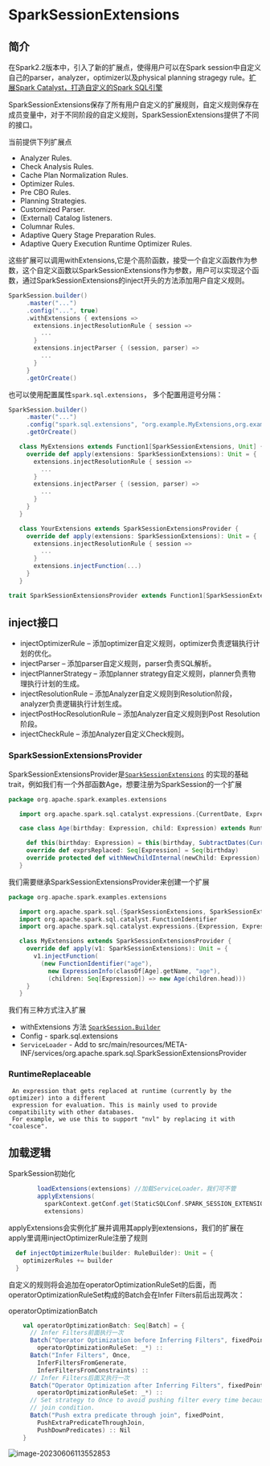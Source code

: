# SparkSessionExtensions

## 简介

在Spark2.2版本中，引入了新的扩展点，使得用户可以在Spark session中自定义自己的parser，analyzer，optimizer以及physical planning stragegy rule。[扩展Spark Catalyst，打造自定义的Spark SQL引擎](https://developer.aliyun.com/article/672130#slide-11)

SparkSessionExtensions保存了所有用户自定义的扩展规则，自定义规则保存在成员变量中，对于不同阶段的自定义规则，SparkSessionExtensions提供了不同的接口。

当前提供下列扩展点

- Analyzer Rules.
- Check Analysis Rules.
- Cache Plan Normalization Rules.
- Optimizer Rules.
- Pre CBO Rules.
- Planning Strategies.
- Customized Parser.
- (External) Catalog listeners.
- Columnar Rules.
- Adaptive Query Stage Preparation Rules.
- Adaptive Query Execution Runtime Optimizer Rules.

这些扩展可以调用withExtensions,它是个高阶函数，接受一个自定义函数作为参数，这个自定义函数以SparkSessionExtensions作为参数，用户可以实现这个函数，通过SparkSessionExtensions的inject开头的方法添加用户自定义规则。

```scala
SparkSession.builder()
     .master("...")
     .config("...", true)
     .withExtensions { extensions =>
       extensions.injectResolutionRule { session =>
         ...
       }
       extensions.injectParser { (session, parser) =>
         ...
       }
     }
     .getOrCreate()
```

也可以使用配置属性`spark.sql.extensions`， 多个配置用逗号分隔：

```scala
SparkSession.builder()
     .master("...")
     .config("spark.sql.extensions", "org.example.MyExtensions,org.example.YourExtensions")
     .getOrCreate()

   class MyExtensions extends Function1[SparkSessionExtensions, Unit] {
     override def apply(extensions: SparkSessionExtensions): Unit = {
       extensions.injectResolutionRule { session =>
         ...
       }
       extensions.injectParser { (session, parser) =>
         ...
       }
     }
   }

   class YourExtensions extends SparkSessionExtensionsProvider {
     override def apply(extensions: SparkSessionExtensions): Unit = {
       extensions.injectResolutionRule { session =>
         ...
       }
       extensions.injectFunction(...)
     }
   }

trait SparkSessionExtensionsProvider extends Function1[SparkSessionExtensions, Unit]
```



## inject接口

- injectOptimizerRule – 添加optimizer自定义规则，optimizer负责逻辑执行计划的优化。
- injectParser – 添加parser自定义规则，parser负责SQL解析。
- injectPlannerStrategy – 添加planner strategy自定义规则，planner负责物理执行计划的生成。
- injectResolutionRule – 添加Analyzer自定义规则到Resolution阶段，analyzer负责逻辑执行计划生成。
- injectPostHocResolutionRule – 添加Analyzer自定义规则到Post Resolution阶段。
- injectCheckRule – 添加Analyzer自定义Check规则。









### SparkSessionExtensionsProvider

SparkSessionExtensionsProvider是[`SparkSessionExtensions`](https://spark.apache.org/docs/latest/api/java/org/apache/spark/sql/SparkSessionExtensions.html) 的实现的基础trait，例如我们有一个外部函数Age，想要注册为SparkSession的一个扩展

```scala
package org.apache.spark.examples.extensions

   import org.apache.spark.sql.catalyst.expressions.{CurrentDate, Expression, RuntimeReplaceable, SubtractDates}

   case class Age(birthday: Expression, child: Expression) extends RuntimeReplaceable {

     def this(birthday: Expression) = this(birthday, SubtractDates(CurrentDate(), birthday))
     override def exprsReplaced: Seq[Expression] = Seq(birthday)
     override protected def withNewChildInternal(newChild: Expression): Expression = copy(newChild)
   }
```

我们需要继承SparkSessionExtensionsProvider来创建一个扩展

```scala
package org.apache.spark.examples.extensions

   import org.apache.spark.sql.{SparkSessionExtensions, SparkSessionExtensionsProvider}
   import org.apache.spark.sql.catalyst.FunctionIdentifier
   import org.apache.spark.sql.catalyst.expressions.{Expression, ExpressionInfo}

   class MyExtensions extends SparkSessionExtensionsProvider {
     override def apply(v1: SparkSessionExtensions): Unit = {
       v1.injectFunction(
         (new FunctionIdentifier("age"),
           new ExpressionInfo(classOf[Age].getName, "age"),
           (children: Seq[Expression]) => new Age(children.head)))
     }
   }
```

我们有三种方式注入扩展

- withExtensions 方法 [`SparkSession.Builder`](https://spark.apache.org/docs/latest/api/java/org/apache/spark/sql/SparkSession.Builder.html)
- Config - spark.sql.extensions
- `ServiceLoader` - Add to src/main/resources/META-INF/services/org.apache.spark.sql.SparkSessionExtensionsProvider

### RuntimeReplaceable

```
 An expression that gets replaced at runtime (currently by the optimizer) into a different
 expression for evaluation. This is mainly used to provide compatibility with other databases.
 For example, we use this to support "nvl" by replacing it with "coalesce".
```

## 加载逻辑

SparkSession初始化

```scala
        loadExtensions(extensions) //加载ServiceLoader，我们可不管
        applyExtensions(
          sparkContext.getConf.get(StaticSQLConf.SPARK_SESSION_EXTENSIONS).getOrElse(Seq.empty),
          extensions)
```

applyExtensions会实例化扩展并调用其apply到extensions，我们的扩展在apply里调用injectOptimizerRule注册了规则

```scala
  def injectOptimizerRule(builder: RuleBuilder): Unit = {
    optimizerRules += builder
  }
```



自定义的规则将会追加在operatorOptimizationRuleSet的后面，而operatorOptimizationRuleSet构成的Batch会在Infer Filters前后出现两次：

operatorOptimizationBatch

```scala
    val operatorOptimizationBatch: Seq[Batch] = {
      // Infer Filters前面执行一次
      Batch("Operator Optimization before Inferring Filters", fixedPoint,
        operatorOptimizationRuleSet: _*) ::
      Batch("Infer Filters", Once,
        InferFiltersFromGenerate,
        InferFiltersFromConstraints) ::
      // Infer Filters后面又执行一次
      Batch("Operator Optimization after Inferring Filters", fixedPoint,
        operatorOptimizationRuleSet: _*) ::
      // Set strategy to Once to avoid pushing filter every time because we do not change the
      // join condition.
      Batch("Push extra predicate through join", fixedPoint,
        PushExtraPredicateThroughJoin,
        PushDownPredicates) :: Nil
    }
```

![image-20230606113552853](https://piggo-picture.oss-cn-hangzhou.aliyuncs.com/image-20230606113552853.png)